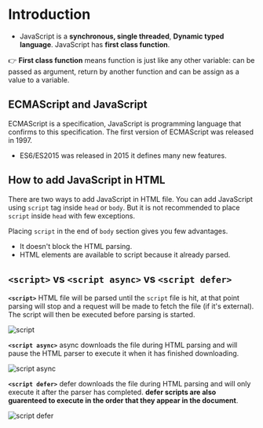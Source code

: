 # Introduction

- JavaScript is a **synchronous, single threaded**, **Dynamic typed language**. JavaScript has **first class function**.

👉 **First class function** means function is just like any other variable: can be passed as argument, return by another function and can be assign as a value to a variable.

## ECMAScript and JavaScript

ECMAScript is a specification, JavaScript is programming language that confirms to this specification. The first version of ECMAScript was released in 1997.

- ES6/ES2015 was released in 2015 it defines many new features.

## How to add JavaScript in HTML

There are two ways to add JavaScript in HTML file. You can add JavaScript using `script` tag inside `head` or `body`. But it is not recommended to place `script` inside `head` with few exceptions.

Placing `script` in the end of `body` section gives you few advantages.

- It doesn't block the HTML parsing.
- HTML elements are available to script because it already parsed.

## `<script>` vs `<script async>` vs `<script defer>`

**`<script>`** HTML file will be parsed until the `script` file is hit, at that point parsing will stop and a request will be made to fetch the file (if it's external). The script will then be executed before parsing is started.

![script](https://github.com/SandeepTheDev/javascript/blob/main/assets/script.png)

**`<script async>`** async downloads the file during HTML parsing and will pause the HTML parser to execute it when it has finished downloading.

![script async](https://github.com/SandeepTheDev/javascript/blob/main/assets/script-async.png)

**`<script defer>`** defer downloads the file during HTML parsing and will only execute it after the parser has completed. **defer scripts are also guarenteed to execute in the order that they appear in the document**.

![script defer](https://github.com/SandeepTheDev/javascript/blob/main/assets/script-defer.png)
